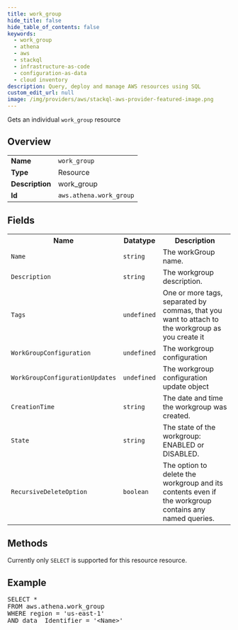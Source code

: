 ```yaml
---
title: work_group
hide_title: false
hide_table_of_contents: false
keywords:
  - work_group
  - athena
  - aws
  - stackql
  - infrastructure-as-code
  - configuration-as-data
  - cloud inventory
description: Query, deploy and manage AWS resources using SQL
custom_edit_url: null
image: /img/providers/aws/stackql-aws-provider-featured-image.png
---
```

Gets an individual <code>work_group</code> resource

## Overview
<table><tbody>
<tr><td><b>Name</b></td><td><code>work_group</code></td></tr>
<tr><td><b>Type</b></td><td>Resource</td></tr>
<tr><td><b>Description</b></td><td>work_group</td></tr>
<tr><td><b>Id</b></td><td><code>aws.athena.work_group</code></td></tr>
</tbody></table>

## Fields
<table><tbody>
<tr><th>Name</th><th>Datatype</th><th>Description</th></tr>
<tr><td><code>Name</code></td><td><code>string</code></td><td>The workGroup name.</td></tr>
<tr><td><code>Description</code></td><td><code>string</code></td><td>The workgroup description.</td></tr>
<tr><td><code>Tags</code></td><td><code>undefined</code></td><td>One or more tags, separated by commas, that you want to attach to the workgroup as you create it</td></tr>
<tr><td><code>WorkGroupConfiguration</code></td><td><code>undefined</code></td><td>The workgroup configuration</td></tr>
<tr><td><code>WorkGroupConfigurationUpdates</code></td><td><code>undefined</code></td><td>The workgroup configuration update object</td></tr>
<tr><td><code>CreationTime</code></td><td><code>string</code></td><td>The date and time the workgroup was created.</td></tr>
<tr><td><code>State</code></td><td><code>string</code></td><td>The state of the workgroup: ENABLED or DISABLED.</td></tr>
<tr><td><code>RecursiveDeleteOption</code></td><td><code>boolean</code></td><td>The option to delete the workgroup and its contents even if the workgroup contains any named queries.</td></tr>

</tbody></table>

## Methods
Currently only <code>SELECT</code> is supported for this resource resource.

## Example
<pre>
SELECT *<br/>FROM aws.athena.work_group<br/>WHERE region = 'us-east-1'<br/>AND data__Identifier = '&lt;Name&gt;'
</pre>
